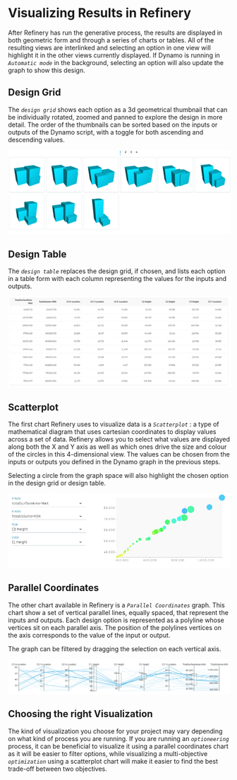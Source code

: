# Visualizing Results in Refinery

After Refinery has run the generative process, the results are displayed in both geometric form and through a series of charts or tables. All of the resulting views are interlinked and selecting an option in one view will highlight it in the other views currently displayed. If Dynamo is running in _`Automatic mode`_ in the background, selecting an option will also update the graph to show this design.

## Design Grid

The _`design grid`_ shows each option as a 3d geometrical thumbnail that can be individually rotated, zoomed and panned to explore the design in more detail. The order of the thumbnails can be sorted based on the inputs or outputs of the Dynamo script, with a toggle for both ascending and descending values.

![](../.gitbook/assets/visualize1%20%284%29.png)

## Design Table

The _`design table`_ replaces the design grid, if chosen, and lists each option in a table form with each column representing the values for the inputs and outputs.

![](../.gitbook/assets/visualize2%20%283%29.png)

## Scatterplot

The first chart Refinery uses to visualize data is a _`Scatterplot`_ : a type of mathematical diagram that uses cartesian coordinates to display values across a set of data. Refinery allows you to select what values are displayed along both the X and Y axis as well as which ones drive the size and colour of the circles in this 4-dimensional view. The values can be chosen from the inputs or outputs you defined in the Dynamo graph in the previous steps.

Selecting a circle from the graph space will also highlight the chosen option in the design grid or design table.

![](../.gitbook/assets/visualize3%20%282%29.png)

## Parallel Coordinates

The other chart available in Refinery is a _`Parallel Coordinates`_ graph. This chart show a set of vertical parallel lines, equally spaced, that represent the inputs and outputs. Each design option is represented as a polyline whose vertices sit on each parallel axis. The position of the polylines vertices on the axis corresponds to the value of the input or output.

The graph can be filtered by dragging the selection on each vertical axis.

![](../.gitbook/assets/visualize4%20%284%29.png)

## Choosing the right Visualization

The kind of visualization you choose for your project may vary depending on what kind of process you are running. If you are running an _`optioneering`_ process, it can be beneficial to visualize it using a parallel coordinates chart as it will be easier to filter options, while visualizing a multi-objective _`optimization`_ using a scatterplot chart will make it easier to find the best trade-off between two objectives.

